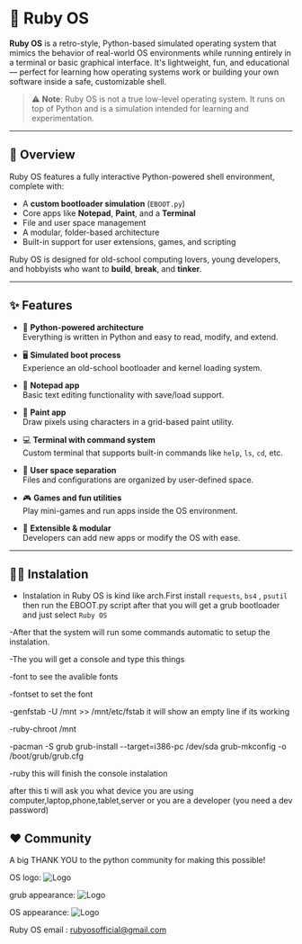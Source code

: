 # 🔴 Ruby OS

**Ruby OS** is a retro-style, Python-based simulated operating system that mimics the behavior of real-world OS environments while running entirely in a terminal or basic graphical interface. It's lightweight, fun, and educational — perfect for learning how operating systems work or building your own software inside a safe, customizable shell.

> ⚠️ **Note**: Ruby OS is not a true low-level operating system. It runs on top of Python and is a simulation intended for learning and experimentation.

---

## 🚀 Overview

Ruby OS features a fully interactive Python-powered shell environment, complete with:

- A **custom bootloader simulation** (`EBOOT.py`)
- Core apps like **Notepad**, **Paint**, and a **Terminal**
- File and user space management
- A modular, folder-based architecture
- Built-in support for user extensions, games, and scripting

Ruby OS is designed for old-school computing lovers, young developers, and hobbyists who want to **build**, **break**, and **tinker**.

---

## ✨ Features

- 🧠 **Python-powered architecture**  
  Everything is written in Python and easy to read, modify, and extend.

- 🖥️ **Simulated boot process**  
  Experience an old-school bootloader and kernel loading system.

- 📝 **Notepad app**  
  Basic text editing functionality with save/load support.

- 🎨 **Paint app**  
  Draw pixels using characters in a grid-based paint utility.

- 💻 **Terminal with command system**  
  Custom terminal that supports built-in commands like `help`, `ls`, `cd`, etc.

- 👤 **User space separation**  
  Files and configurations are organized by user-defined space.

- 🎮 **Games and fun utilities**  
  Play mini-games and run apps inside the OS environment.

- 🧩 **Extensible & modular**  
  Developers can add new apps or modify the OS with ease.

---

## 🧑‍💻 Instalation

- Instalation in Ruby OS is kind like arch.First install `requests`, `bs4` , `psutil` then run the EBOOT.py script after that you will get a grub bootloader and just select `Ruby OS`

-After that the system will run some commands automatic to setup the instalation.

-The you will get a console and type this things

-font
to see the avalible fonts

-fontset
to set the font

-genfstab -U /mnt >> /mnt/etc/fstab
it will show an empty line if its working

-ruby-chroot /mnt

-pacman -S grub grub-install --target=i386-pc /dev/sda grub-mkconfig -o /boot/grub/grub.cfg

-ruby
this will finish the console instalation

after this ti will ask you what device you are using computer,laptop,phone,tablet,server or you are a developer (you need a dev password)

## ❤️ Community

A big THANK YOU to the python community for making this possible!

            

OS logo:
![Logo](ruby.png)

grub appearance:
![Logo](grub.png)

OS appearance:
![Logo](os.jpg)

Ruby OS email : rubyosofficial@gmail.com
